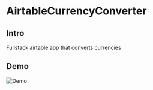 # AirtableCurrencyConverter

## Intro

Fullstack airtable app that converts currencies

## Demo

![Demo](https://s6.gifyu.com/images/2021-08-21-16-09-18-1.md.gif)
